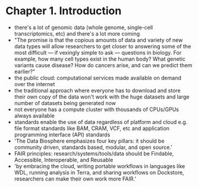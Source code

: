 # Chapter 1. Introduction

- there's a lot of genomic data (whole genome, single-cell transcriptomics, etc) and there's a lot more coming
- "The promise is that the copious amounts of data and variety of new data types will allow researchers to get closer to answering some of the most difficult — if vexingly simple to ask — questions in biology. For example, how many cell types exist in the human body? What genetic variants cause disease? How do cancers arise, and can we predict them earlier?"
- the public cloud: computational services made available on demand over the internet
- the traditional approach where everyone has to download and store their own copy of the data won't work with the huge datasets and large number of datasets being generated now
- not everyone has a compute cluster with thousands of CPUs/GPUs always available
- standards enable the use of data regardless of platform and cloud e.g. file format standards like BAM, CRAM, VCF, etc and application programming interface (API) standards
- 'The Data Biosphere emphasizes four key pillars: it should be community driven, standards based, modular, and open source.'
- FAIR principles: research/systems/tools/data should be Findable, Accessible, Interoperable, and Reusable
- 'by embracing the cloud, writing portable workflows in languages like WDL, running analysis in Terra, and sharing workflows on Dockstore, researchers can make their own work more FAIR.'
